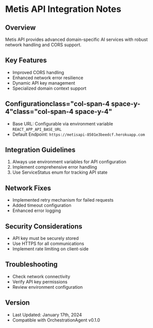 # Metis API Integration Notes

## Overview
Metis API provides advanced domain-specific AI services with robust network handling and CORS support.

## Key Features
- Improved CORS handling
- Enhanced network error resilience
- Dynamic API key management
- Specialized domain context support

## Configurationclass="col-span-4 space-y-4"class="col-span-4 space-y-4"
- Base URL: Configurable via environment variable `REACT_APP_API_BASE_URL`
- Default Endpoint: `https://metisapi-8501e3beedcf.herokuapp.com`

## Integration Guidelines
1. Always use environment variables for API configuration
2. Implement comprehensive error handling
3. Use ServiceStatus enum for tracking API state

## Network Fixes
- Implemented retry mechanism for failed requests
- Added timeout configuration
- Enhanced error logging

## Security Considerations
- API key must be securely stored
- Use HTTPS for all communications
- Implement rate limiting on client-side

## Troubleshooting
- Check network connectivity
- Verify API key permissions
- Review environment configuration

## Version
- Last Updated: January 17th, 2024
- Compatible with OrchestrationAgent v0.1.0
